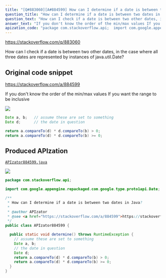 ```yaml
---
title: "[Q#883060][A#884599] How can I determine if a date is between two dates in Java?"
question_title: "How can I determine if a date is between two dates in Java?"
question_text: "How can I check if a date is between two other dates, in the case where all three dates are represented by instances of java.util.Date?"
answer_text: "If you don't know the order of the min/max values If you want the range to be inclusive"
apization_code: "package com.stackoverflow.api;  import com.google.appengine.repackaged.com.google.type.proto1api.Date;  /**  * How can I determine if a date is between two dates in Java?  *  * @author APIzator  * @see <a href=\"https://stackoverflow.com/a/884599\">https://stackoverflow.com/a/884599</a>  */ public class APIzator884599 {    public static void determine() throws RuntimeException {     // assume these are set to something     Date a, b;     // the date in question     Date d;     return a.compareTo(d) * d.compareTo(b) > 0;     return a.compareTo(d) * d.compareTo(b) >= 0;   } }"
---
```


https://stackoverflow.com/q/883060

How can I check if a date is between two other dates, in the case where all three dates are represented by instances of java.util.Date?



## Original code snippet

https://stackoverflow.com/a/884599

If you don&#x27;t know the order of the min/max values
If you want the range to be inclusive

<div class="code-logo"><img src="/stackoverflow.png" /></div>

```java
Date a, b;   // assume these are set to something
Date d;      // the date in question

return a.compareTo(d) * d.compareTo(b) > 0;
return a.compareTo(d) * d.compareTo(b) >= 0;
```

## Produced APIzation

[`APIzator884599.java`](https://github.com/pasqualesalza/apization-temp-data/raw/master/search/APIzator884599.java)

<div class="code-logo"><img src="/apizator.png" /></div>

```java
package com.stackoverflow.api;

import com.google.appengine.repackaged.com.google.type.proto1api.Date;

/**
 * How can I determine if a date is between two dates in Java?
 *
 * @author APIzator
 * @see <a href="https://stackoverflow.com/a/884599">https://stackoverflow.com/a/884599</a>
 */
public class APIzator884599 {

  public static void determine() throws RuntimeException {
    // assume these are set to something
    Date a, b;
    // the date in question
    Date d;
    return a.compareTo(d) * d.compareTo(b) > 0;
    return a.compareTo(d) * d.compareTo(b) >= 0;
  }
}

```